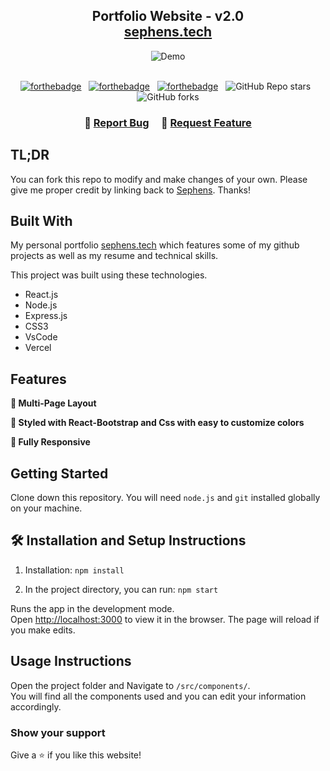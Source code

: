 <h2 align="center">
  Portfolio Website - v2.0<br/>
  <a href="https://portfolio-sephens.vercel.app/" target="_blank">sephens.tech</a>
</h2>
<div align="center">
  <img alt="Demo" src="./Images/readme-img11.png" />
</div>

<br/>

<center>

[![forthebadge](https://forthebadge.com/images/badges/built-with-love.svg)](https://forthebadge.com) &nbsp;
[![forthebadge](https://forthebadge.com/images/badges/made-with-javascript.svg)](https://forthebadge.com) &nbsp;
[![forthebadge](https://forthebadge.com/images/badges/open-source.svg)](https://forthebadge.com) &nbsp;
![GitHub Repo stars](https://img.shields.io/github/stars/Sephens/Portfolio?color=red&logo=github&style=for-the-badge) &nbsp;
![GitHub forks](https://img.shields.io/github/forks/Sephens/Portfolio?color=red&logo=github&style=for-the-badge)

</center>

<h3 align="center">
    🔹
    <a href="https://github.com/Sephens/Portfolio/issues">Report Bug</a> &nbsp; &nbsp;
    🔹
    <a href="https://github.com/Sephens/Portfolio/issues">Request Feature</a>
</h3>

## TL;DR

You can fork this repo to modify and make changes of your own. Please give me proper credit by linking back to [Sephens](https://github.com/Sephens/Portfolio). Thanks!

## Built With

My personal portfolio <a href="https://portfolio-sephens.vercel.app/" target="_blank">sephens.tech</a> which features some of my github projects as well as my resume and technical skills.<br/>

This project was built using these technologies.

- React.js
- Node.js
- Express.js
- CSS3
- VsCode
- Vercel

## Features

**📖 Multi-Page Layout**

**🎨 Styled with React-Bootstrap and Css with easy to customize colors**

**📱 Fully Responsive**

## Getting Started

Clone down this repository. You will need `node.js` and `git` installed globally on your machine.

## 🛠 Installation and Setup Instructions

1. Installation: `npm install`

2. In the project directory, you can run: `npm start`

Runs the app in the development mode.\
Open [http://localhost:3000](http://localhost:3000) to view it in the browser.
The page will reload if you make edits.

## Usage Instructions

Open the project folder and Navigate to `/src/components/`. <br/>
You will find all the components used and you can edit your information accordingly.

### Show your support

Give a ⭐ if you like this website!
